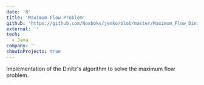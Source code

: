 ```yaml
---
date: '8'
title: 'Maximum Flow Problem'
github: 'https://github.com/Noxboks/jenko/blob/master/Maximum_Flow_Dinitz_Algo/src/maximum_flow_dinitz_algo/Max_flow_dinitz_algo.java'
external: ''
tech:
  - Java
company: ''
showInProjects: true
---
```


Implementation of the Dinitz's algorithm to solve the maximum flow problem.
